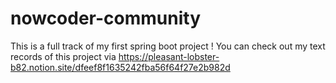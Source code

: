 # nowcoder-community
This is a full track of my first spring boot project !
You can check out my text records of this project via https://pleasant-lobster-b82.notion.site/dfeef8f1635242fba56f64f27e2b982d
